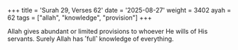 +++
title = 'Surah 29, Verses 62'
date = '2025-08-27'
weight = 3402
ayah = 62
tags = ["allah", "knowledge", "provision"]
+++

Allah gives abundant or limited provisions to whoever He wills of His servants. Surely Allah has ˹full˺ knowledge of everything.